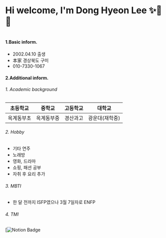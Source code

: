 <h1>
  Hi welcome, I'm Dong Hyeon Lee ✨🎸🎤
<h1>
  

  
#### 1.Basic inform.
- 2002.04.10 출생
- 本家 경상북도 구미 
- 010-7330-1067

#### 2.Additional inform.
  ######  1. Academic background
| 초등학교 | 중학교 |  고등학교  | 대학교 |
|---|---|---|---|
| 옥계동부초 | 옥계동부중 | 경산과고 | 광운대(재학중) |

  ######  2. Hobby
   - 기타 연주
   - 노래방 
   - 영화, 드라마
   - 쇼핑, 패션 공부
   - 자취 후 요리 추가

  ######  3. MBTI 
   - 한 달 전까지 ISFP였으나 3월 7일자로 ENFP

  ######  4. TMI


  [![Notion Badge](https://img.shields.io/badge/Notion-000000?style=flat-square&logo=Notion&logoColor=white&link=[https://www.notion.so/Front-end-Study-MainPage-639b3309504f4ee8ad21297c53ecd906?p=2b97ff9d8e284deea95f99fe4885d6cb&pm=s](https://www.notion.so/Front-end-Study-MainPage-639b3309504f4ee8ad21297c53ecd906?p=2b97ff9d8e284deea95f99fe4885d6cb&pm=s))
